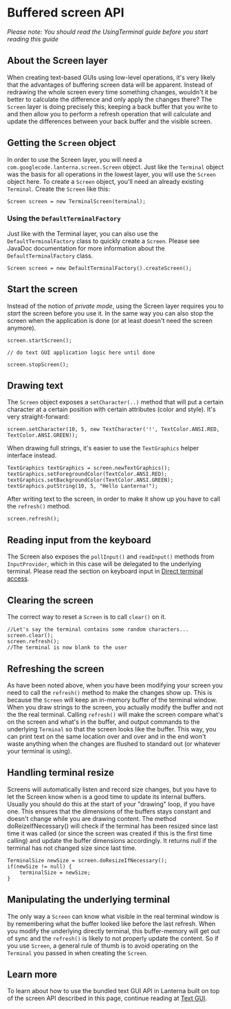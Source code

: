 # Buffered screen API
_Please note: You should read the UsingTerminal guide before you start reading this guide_

## About the Screen layer
When creating text-based GUIs using low-level operations, it's very likely that the advantages of buffering screen data 
will be apparent. Instead of redrawing the whole screen every time something changes, wouldn't it be better to calculate 
the difference and only apply the changes there? The `Screen` layer is doing precisely this; keeping a back buffer that 
you write to and then allow you to perform a refresh operation that will calculate and update the differences between 
your back buffer and the visible screen.

## Getting the `Screen` object
In order to use the Screen layer, you will need a `com.googlecode.lanterna.screen.Screen` object. Just like the 
`Terminal` object was the basis for all operations in the lowest layer, you will use the `Screen` object here. To create 
a `Screen` object, you'll need an already existing `Terminal`. Create the `Screen` like this:

    Screen screen = new TerminalScreen(terminal);

### Using the `DefaultTerminalFactory`
Just like with the Terminal layer, you can also use the `DefaultTerminalFactory` class to quickly create a `Screen`. 
Please see JavaDoc documentation for more information about the `DefaultTerminalFactory` class.

    Screen screen = new DefaultTerminalFactory().createScreen();

## Start the screen
Instead of the notion of _private mode_, using the Screen layer requires you to _start_ the screen before you use it. 
In the same way you can also stop the screen when the application is done (or at least doesn't need the screen anymore).

    screen.startScreen();
    
    // do text GUI application logic here until done

    screen.stopScreen();

## Drawing text ##
The `Screen` object exposes a `setCharacter(..)` method that will put a certain character at a certain position with 
certain attributes (color and style). It's very straight-forward:

    screen.setCharacter(10, 5, new TextCharacter('!', TextColor.ANSI.RED, TextColor.ANSI.GREEN));
    
When drawing full strings, it's easier to use the `TextGraphics` helper interface instead.

    TextGraphics textGraphics = screen.newTextGraphics();
    textGraphics.setForegroundColor(TextColor.ANSI.RED);
    textGraphics.setBackgroundColor(TextColor.ANSI.GREEN);
    textGraphics.putString(10, 5, "Hello Lanterna!");

After writing text to the screen, in order to make it show up you have to call the `refresh()` method.

    screen.refresh();

## Reading input from the keyboard
The Screen also exposes the `pollInput()` and `readInput()` methods from `InputProvider`, which in this case will be 
delegated to the underlying terminal. Please read the section on keyboard input in [Direct terminal access](using-terminal.md).

## Clearing the screen
The correct way to reset a `Screen` is to call `clear()` on it.

    //Let's say the terminal contains some random characters...
    screen.clear();
    screen.refresh();
    //The terminal is now blank to the user

## Refreshing the screen
As have been noted above, when you have been modifying your screen you need to call the `refresh()` method to make the 
changes show up. This is because the `Screen` will keep an in-memory buffer of the terminal window. When you draw 
strings to the screen, you actually modify the buffer and not the the real terminal. Calling `refresh()` will make the 
screen compare what's on the screen and what's in the buffer, and output commands to the underlying `Terminal` so that 
the screen looks like the buffer. This way, you can print text on the same location over and over and in the end won't 
waste anything when the changes are flushed to standard out (or whatever your terminal is using).

## Handling terminal resize
Screens will automatically listen and record size changes, but you have to let the Screen know when is
a good time to update its internal buffers. Usually you should do this at the start of your "drawing"
loop, if you have one. This ensures that the dimensions of the buffers stays constant and doesn't change
while you are drawing content. The method doReizeIfNecessary() will check if the terminal has been
resized since last time it was called (or since the screen was created if this is the first time
calling) and update the buffer dimensions accordingly. It returns null if the terminal has not changed
size since last time.

    TerminalSize newSize = screen.doResizeIfNecessary();
    if(newSize != null) {
        terminalSize = newSize;
    }

## Manipulating the underlying terminal
The only way a `Screen` can know what visible in the real terminal window is by remembering what the buffer looked like 
before the last refresh. When you modify the underlying directly terminal, this buffer-memory will get out of sync and 
the `refresh()` is likely to not properly update the content. So if you use `Screen`, a general rule of thumb is to 
avoid operating on the `Terminal` you passed in when creating the `Screen`.  

## Learn more
To learn about how to use the bundled text GUI API in Lanterna built on top of the screen API described in this page, 
continue reading at [Text GUI](using-gui.md).